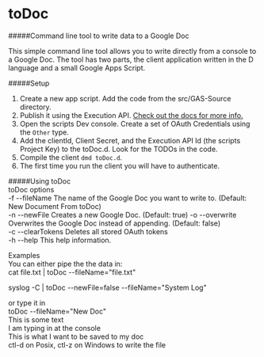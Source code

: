 # toDoc
#####Command line tool to write data to a Google Doc

This simple command line tool allows you to write directly from a console to a Google Doc.  The tool has two parts, the client application written in the D language and a small Google Apps Script.  


#####Setup
1) Create a new app script. Add the code from the src/GAS-Source directory.  
2) Publish it using the Execution API.  [Check out the docs for more info.](https://developers.google.com/apps-script/guides/rest/api)  
3) Open the scripts Dev console. Create a set of OAuth Credentials using the `Other` type.  
4) Add the clientId, Client Secret, and the Execution API Id (the scripts Project Key) to the toDoc.d. Look for the TODOs in the code.
5) Compile the client `dmd toDoc.d`. 
6) The first time you run the client you will have to authenticate. 

#####Using toDoc  
toDoc options  
-f    --fileName The name of the Google Doc you want to write to. (Default: New Document From toDoc)  
-n     --newFile Creates a new Google Doc.  (Default: true)
-o   --overwrite Overwrites the Google Doc instead of appending. (Default: false)  
-c --clearTokens Deletes all stored OAuth tokens  
-h        --help This help information.  
  
Examples  
You can either pipe the the data in:   
cat file.txt | toDoc --fileName="file.txt"  

syslog -C | toDoc --newFile=false --fileName="System Log"

  
or type it in  
toDoc --fileName="New Doc"  
This is some text  
I am typing in at the console  
This is what I want to be saved to my doc  
ctl-d on Posix, ctl-z on Windows to write the file  
 

